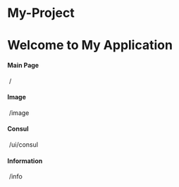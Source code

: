 # My-Project
<h1>Welcome to My Application</h1>
    <p><h4>Main Page</h4>&nbsp;/</p>
    <p><h4>Image</h4>&nbsp;/image</p>
    <p><h4>Consul</h4>&nbsp;/ui/consul</p>
    <p><h4>Information</h4>&nbsp;/info</p>
